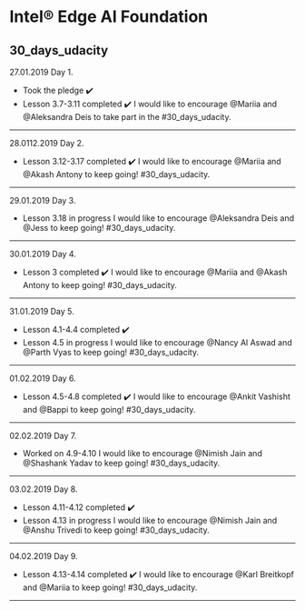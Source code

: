 # Intel® Edge AI Foundation
## 30_days_udacity

27.01.2019 Day 1.

- Took the pledge ✔️
- Lesson 3.7-3.11 completed ✔️
I would like to encourage @Mariia and @Aleksandra Deis to take part in the #30_days_udacity.
---------------------------

28.0112.2019 Day 2.

- Lesson 3.12-3.17 completed ✔️
I would like to encourage @Mariia and @Akash Antony to keep going! #30_days_udacity.
---------------------------

29.01.2019 Day 3.

- Lesson 3.18 in progress
I would like to encourage @Aleksandra Deis and @Jess to keep going! #30_days_udacity.
---------------------------

30.01.2019 Day 4.

- Lesson 3 completed ✔️
I would like to encourage @Mariia and @Akash Antony to keep going! #30_days_udacity.
---------------------------

31.01.2019 Day 5.

- Lesson 4.1-4.4 completed ✔️
- Lesson 4.5 in progress
I would like to encourage @Nancy Al Aswad and @Parth Vyas to keep going! #30_days_udacity.
---------------------------

01.02.2019 Day 6.

- Lesson 4.5-4.8 completed ✔️
I would like to encourage @Ankit Vashisht and @Bappi to keep going! #30_days_udacity.
---------------------------

02.02.2019 Day 7.

- Worked on 4.9-4.10
I would like to encourage @Nimish Jain and @Shashank Yadav to keep going! #30_days_udacity.
---------------------------

03.02.2019 Day 8.

- Lesson 4.11-4.12 completed ✔️
- Lesson 4.13 in progress
I would like to encourage @Nimish Jain and @Anshu Trivedi to keep going! #30_days_udacity.
---------------------------

04.02.2019 Day 9.

- Lesson 4.13-4.14 completed ✔️
I would like to encourage @Karl Breitkopf and @Mariia to keep going! #30_days_udacity.
---------------------------
